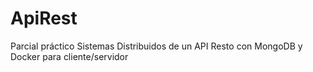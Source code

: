 # ApiRest
Parcial práctico Sistemas Distribuidos de un API Resto con MongoDB y Docker para cliente/servidor
